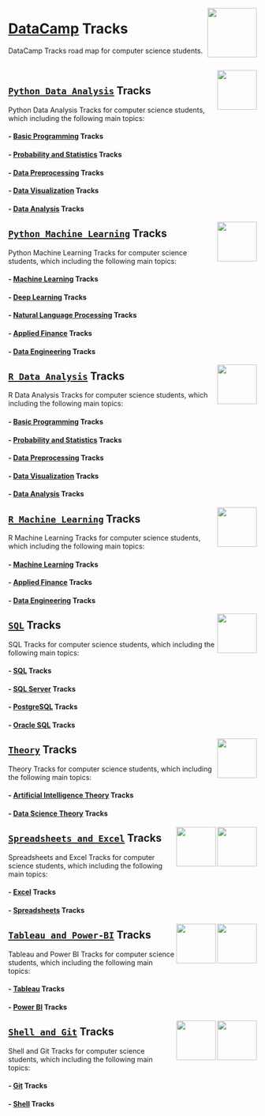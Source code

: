 <img align="right" width="100" src="https://github.com/cs-MohamedAyman/cs-MohamedAyman/blob/main/repos-logos/datacamp.jpg"></img>

# [DataCamp](https://learn.datacamp.com/) Tracks
DataCamp Tracks road map for computer science students.

<br>
<img align="right" width="80" height="80" src="https://github.com/cs-MohamedAyman/eLearning-Platforms/DataCamp-Tracks/blob/master/org-logos/python.jpg">

## [`Python Data Analysis`](https://github.com/cs-MohamedAyman/eLearning-Platforms/DataCamp-Tracks/blob/master/Python-Data-Analysis/README.md) Tracks
Python Data Analysis Tracks for computer science students, which including the following main topics:

#### - [Basic Programming](https://github.com/cs-MohamedAyman/eLearning-Platforms/DataCamp-Tracks/blob/master/Python-Data-Analysis/README.md) Tracks
#### - [Probability and Statistics](https://github.com/cs-MohamedAyman/eLearning-Platforms/DataCamp-Tracks/blob/master/Python-Data-Analysis/README.md) Tracks
#### - [Data Preprocessing](https://github.com/cs-MohamedAyman/eLearning-Platforms/DataCamp-Tracks/blob/master/Python-Data-Analysis/README.md) Tracks
#### - [Data Visualization](https://github.com/cs-MohamedAyman/eLearning-Platforms/DataCamp-Tracks/blob/master/Python-Data-Analysis/README.md) Tracks
#### - [Data Analysis](https://github.com/cs-MohamedAyman/eLearning-Platforms/DataCamp-Tracks/blob/master/Python-Data-Analysis/README.md) Tracks

<img align="right" width="80" height="80" src="https://github.com/cs-MohamedAyman/eLearning-Platforms/DataCamp-Tracks/blob/master/org-logos/python.jpg">

## [`Python Machine Learning`](https://github.com/cs-MohamedAyman/eLearning-Platforms/DataCamp-Tracks/blob/master/Python-Machine-Learning/README.md) Tracks
Python Machine Learning Tracks for computer science students, which including the following main topics:

#### - [Machine Learning](https://github.com/cs-MohamedAyman/eLearning-Platforms/DataCamp-Tracks/blob/master/Python-Machine-Learning/README.md) Tracks
#### - [Deep Learning](https://github.com/cs-MohamedAyman/eLearning-Platforms/DataCamp-Tracks/blob/master/Python-Machine-Learning/README.md) Tracks
#### - [Natural Language Processing](https://github.com/cs-MohamedAyman/eLearning-Platforms/DataCamp-Tracks/blob/master/Python-Machine-Learning/README.md) Tracks
#### - [Applied Finance](https://github.com/cs-MohamedAyman/eLearning-Platforms/DataCamp-Tracks/blob/master/Python-Machine-Learning/README.md) Tracks
#### - [Data Engineering](https://github.com/cs-MohamedAyman/eLearning-Platforms/DataCamp-Tracks/blob/master/Python-Machine-Learning/README.md) Tracks

<img align="right" width="80" height="80" src="https://github.com/cs-MohamedAyman/eLearning-Platforms/DataCamp-Tracks/blob/master/org-logos/r.jpg">

## [`R Data Analysis`](https://github.com/cs-MohamedAyman/eLearning-Platforms/DataCamp-Tracks/blob/master/R-Data-Analysis/README.md) Tracks
R Data Analysis Tracks for computer science students, which including the following main topics:

#### - [Basic Programming](https://github.com/cs-MohamedAyman/eLearning-Platforms/DataCamp-Tracks/blob/master/R-Data-Analysis/README.md) Tracks
#### - [Probability and Statistics](https://github.com/cs-MohamedAyman/eLearning-Platforms/DataCamp-Tracks/blob/master/R-Data-Analysis/README.md) Tracks
#### - [Data Preprocessing](https://github.com/cs-MohamedAyman/eLearning-Platforms/DataCamp-Tracks/blob/master/R-Data-Analysis/README.md) Tracks
#### - [Data Visualization](https://github.com/cs-MohamedAyman/eLearning-Platforms/DataCamp-Tracks/blob/master/R-Data-Analysis/README.md) Tracks
#### - [Data Analysis](https://github.com/cs-MohamedAyman/eLearning-Platforms/DataCamp-Tracks/blob/master/R-Data-Analysis/README.md) Tracks

<img align="right" width="80" height="80" src="https://github.com/cs-MohamedAyman/eLearning-Platforms/DataCamp-Tracks/blob/master/org-logos/r.jpg">

## [`R Machine Learning`](https://github.com/cs-MohamedAyman/eLearning-Platforms/DataCamp-Tracks/blob/master/R-Machine-Learning/README.md) Tracks
R Machine Learning Tracks for computer science students, which including the following main topics:

#### - [Machine Learning](https://github.com/cs-MohamedAyman/eLearning-Platforms/DataCamp-Tracks/blob/master/R-Machine-Learning/README.md) Tracks
#### - [Applied Finance](https://github.com/cs-MohamedAyman/eLearning-Platforms/DataCamp-Tracks/blob/master/R-Machine-Learning/README.md) Tracks
#### - [Data Engineering](https://github.com/cs-MohamedAyman/eLearning-Platforms/DataCamp-Tracks/blob/master/R-Machine-Learning/README.md) Tracks

<img align="right" width="80" height="80" src="https://github.com/cs-MohamedAyman/eLearning-Platforms/DataCamp-Tracks/blob/master/org-logos/sql.jpg">

## [`SQL`](https://github.com/cs-MohamedAyman/eLearning-Platforms/DataCamp-Tracks/blob/master/SQL/README.md) Tracks
SQL Tracks for computer science students, which including the following main topics:

#### - [SQL](https://github.com/cs-MohamedAyman/eLearning-Platforms/DataCamp-Tracks/blob/master/SQL/README.md) Tracks
#### - [SQL Server](https://github.com/cs-MohamedAyman/eLearning-Platforms/DataCamp-Tracks/blob/master/SQL/README.md) Tracks
#### - [PostgreSQL](https://github.com/cs-MohamedAyman/eLearning-Platforms/DataCamp-Tracks/blob/master/SQL/README.md) Tracks
#### - [Oracle SQL](https://github.com/cs-MohamedAyman/eLearning-Platforms/DataCamp-Tracks/blob/master/SQL/README.md) Tracks

<img align="right" width="80" height="80" src="https://github.com/cs-MohamedAyman/eLearning-Platforms/DataCamp-Tracks/blob/master/org-logos/theory.jpg">

## [`Theory`](https://github.com/cs-MohamedAyman/eLearning-Platforms/DataCamp-Tracks/blob/master/Theory/README.md) Tracks
Theory Tracks for computer science students, which including the following main topics:

#### - [Artificial Intelligence Theory](https://github.com/cs-MohamedAyman/eLearning-Platforms/DataCamp-Tracks/blob/master/Theory/README.md) Tracks
#### - [Data Science Theory](https://github.com/cs-MohamedAyman/eLearning-Platforms/DataCamp-Tracks/blob/master/Theory/README.md) Tracks

<img align="right" width="80" height="80" src="https://github.com/cs-MohamedAyman/eLearning-Platforms/DataCamp-Tracks/blob/master/org-logos/excel.jpg">
<img align="right" width="80" height="80" src="https://github.com/cs-MohamedAyman/eLearning-Platforms/DataCamp-Tracks/blob/master/org-logos/spreadsheet.jpg">

## [`Spreadsheets and Excel`](https://github.com/cs-MohamedAyman/eLearning-Platforms/DataCamp-Tracks/blob/master/Spreadsheets-and-Excel/README.md) Tracks
Spreadsheets and Excel Tracks for computer science students, which including the following main topics:

#### - [Excel](https://github.com/cs-MohamedAyman/eLearning-Platforms/DataCamp-Tracks/blob/master/Spreadsheets-and-Excel/README.md) Tracks
#### - [Spreadsheets](https://github.com/cs-MohamedAyman/eLearning-Platforms/DataCamp-Tracks/blob/master/Spreadsheets-and-Excel/README.md) Tracks

<img align="right" width="80" height="80" src="https://github.com/cs-MohamedAyman/eLearning-Platforms/DataCamp-Tracks/blob/master/org-logos/power-bi.jpg">
<img align="right" width="80" height="80" src="https://github.com/cs-MohamedAyman/eLearning-Platforms/DataCamp-Tracks/blob/master/org-logos/tableau.jpg">

## [`Tableau and Power-BI`](https://github.com/cs-MohamedAyman/eLearning-Platforms/DataCamp-Tracks/blob/master/Tableau-and-Power-BI/README.md) Tracks
Tableau and Power BI Tracks for computer science students, which including the following main topics:

#### - [Tableau](https://github.com/cs-MohamedAyman/eLearning-Platforms/DataCamp-Tracks/blob/master/Tableau-and-Power-BI/README.md) Tracks
#### - [Power BI](https://github.com/cs-MohamedAyman/eLearning-Platforms/DataCamp-Tracks/blob/master/Tableau-and-Power-BI/README.md) Tracks

<img align="right" width="80" height="80" src="https://github.com/cs-MohamedAyman/eLearning-Platforms/DataCamp-Tracks/blob/master/org-logos/shell.jpg">
<img align="right" width="80" height="80" src="https://github.com/cs-MohamedAyman/eLearning-Platforms/DataCamp-Tracks/blob/master/org-logos/git.jpg">

## [`Shell and Git`](https://github.com/cs-MohamedAyman/eLearning-Platforms/DataCamp-Tracks/blob/master/Shell-and-Git/README.md) Tracks
Shell and Git Tracks for computer science students, which including the following main topics:

#### - [Git](https://github.com/cs-MohamedAyman/eLearning-Platforms/DataCamp-Tracks/blob/master/Shell-and-Git/README.md) Tracks
#### - [Shell](https://github.com/cs-MohamedAyman/eLearning-Platforms/DataCamp-Tracks/blob/master/Shell-and-Git/README.md) Tracks
